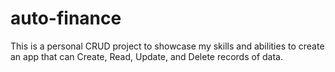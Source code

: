 # auto-finance
This is a personal CRUD project to showcase my skills and abilities to create an app that can Create, Read, Update, and Delete records of data. 
